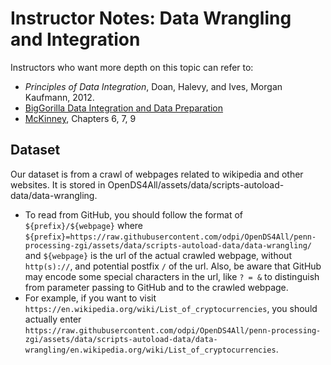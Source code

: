 # Instructor Notes: Data Wrangling and Integration

Instructors who want more depth on this topic can refer to:

* *Principles of Data Integration*, Doan, Halevy, and Ives, Morgan Kaufmann, 2012.
* [BigGorilla Data Integration and Data Preparation](https://www.biggorilla.org/)
* [McKinney](https://www.programmer-books.com/wp-content/uploads/2019/04/Python-for-Data-Analysis-2nd-Edition.pdf), Chapters 6, 7, 9

## Dataset

Our dataset is from a crawl of webpages related to wikipedia and other websites. It is stored in OpenDS4All/assets/data/scripts-autoload-data/data-wrangling. 
* To read from GitHub, you should follow the format of `${prefix}/${webpage}` where `${prefix}=https://raw.githubusercontent.com/odpi/OpenDS4All/penn-processing-zgi/assets/data/scripts-autoload-data/data-wrangling/` and `${webpage}` is the url of the actual crawled webpage, without `http(s)://`, and potential postfix `/` of the url. Also, be aware that GitHub may encode some special characters in the url, like `? = &` to distinguish from parameter passing to GitHub and to the crawled webpage. 
* For example, if you want to visit `https://en.wikipedia.org/wiki/List_of_cryptocurrencies`, you should actually enter `https://raw.githubusercontent.com/odpi/OpenDS4All/penn-processing-zgi/assets/data/scripts-autoload-data/data-wrangling/en.wikipedia.org/wiki/List_of_cryptocurrencies`. 
